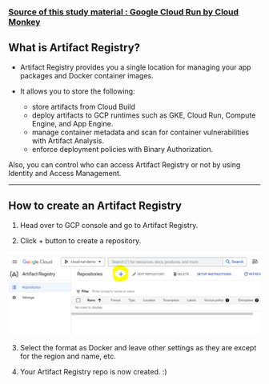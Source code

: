 ### [Source of this study material : Google Cloud Run by Cloud Monkey](https://www.udemy.com/course/google-cloud-run-hands-on-technical-deep-dive/)

## What is Artifact Registry?

- Artifact Registry provides you a single location for managing your app packages and Docker container images.

- It allows you to store the following:
  - store artifacts from Cloud Build
  - deploy artifacts to GCP runtimes such as GKE, Cloud Run, Compute Engine, and App Engine.
  - manage container metadata and scan for container vulnerabilities with Artifact Analysis.
  - enforce deployment policies with Binary Authorization.

Also, you can control who can access Artifact Registry or not by using Identity and Access Management.


---

## How to create an Artifact Registry


1. Head over to GCP console and go to Artifact Registry.


2. Click + button to create a repository. 


![Cloud-Run-Artifact-Registry](/GCP_pictures/Cloud-Run-Demo-1/Cloud-Run-Artifact-Registry.PNG "Click on + button to create a repository")


3. Select the format as Docker and leave other settings as they are except for the region and name, etc.


4. Your Artifact Registry repo is now created. :)

